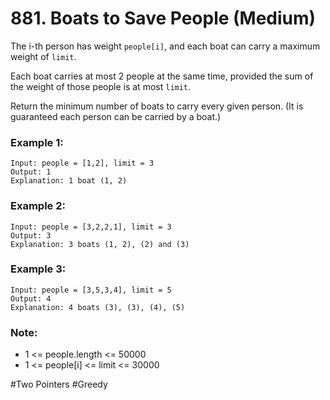 # 881. Boats to Save People (Medium)

The i-th person has weight `people[i]`, and each boat can carry a maximum weight of `limit`.

Each boat carries at most 2 people at the same time, provided the sum of the weight of those people is at most `limit`.

Return the minimum number of boats to carry every given person. (It is guaranteed each person can be carried by a boat.)

### Example 1:

```
Input: people = [1,2], limit = 3
Output: 1
Explanation: 1 boat (1, 2)
```

### Example 2:

```
Input: people = [3,2,2,1], limit = 3
Output: 3
Explanation: 3 boats (1, 2), (2) and (3)
```

### Example 3:

```
Input: people = [3,5,3,4], limit = 5
Output: 4
Explanation: 4 boats (3), (3), (4), (5)
```

### Note:

- 1 <= people.length <= 50000
- 1 <= people[i] <= limit <= 30000

#Two Pointers #Greedy
